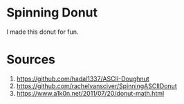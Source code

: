 # Spinning Donut
I made this donut for fun. 

# Sources
1. https://github.com/hadal1337/ASCII-Doughnut
2. https://github.com/rachelvansciver/SpinningASCIIDonut
3. https://www.a1k0n.net/2011/07/20/donut-math.html
